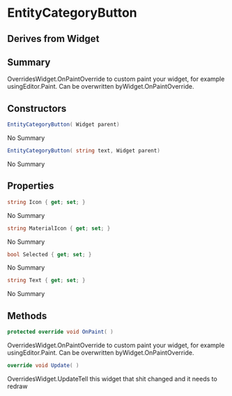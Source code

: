 # EntityCategoryButton

## Derives from Widget

## Summary

OverridesWidget.OnPaintOverride to custom paint your widget, for example usingEditor.Paint. Can be overwritten byWidget.OnPaintOverride.
## Constructors

```c#
EntityCategoryButton( Widget parent) 
```
No Summary
```c#
EntityCategoryButton( string text, Widget parent) 
```
No Summary
## Properties

```c#
string Icon { get; set; } 
```
No Summary
```c#
string MaterialIcon { get; set; } 
```
No Summary
```c#
bool Selected { get; set; } 
```
No Summary
```c#
string Text { get; set; } 
```
No Summary
## Methods

```c#
protected override void OnPaint( ) 
```
OverridesWidget.OnPaintOverride to custom paint your widget, for example usingEditor.Paint. Can be overwritten byWidget.OnPaintOverride.
```c#
override void Update( ) 
```
OverridesWidget.UpdateTell this widget that shit changed and it needs to redraw
